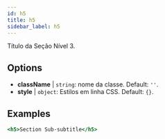 ```yaml
---
id: h5
title: h5
sidebar_label: h5
---
```


Título da Seção Nível 3.

## Options

* __className__ | `string`: nome da classe. Default: `''`.
* __style__ | `object`: Estilos em linha CSS. Default: `{}`.


## Examples

```jsx live
<h5>Section Sub-subtitle</h5>
```

